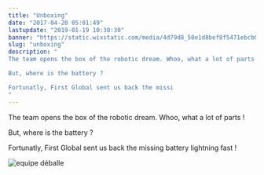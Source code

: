 ```yaml
---
title: "Unboxing"
date: "2017-04-20 05:01:49"
lastupdate: "2019-01-19 10:30:30"
banner: "https://static.wixstatic.com/media/4d79d8_50e1d8bef8f5471ebcb026279e90433c~mv2_d_4128_3096_s_4_2.jpg/v1/fill/w_668,h_501,al_c,q_80,usm_0.66_1.00_0.01/4d79d8_50e1d8bef8f5471ebcb026279e90433c~mv2_d_4128_3096_s_4_2.jpg"
slug: "unboxing"
description: " 
The team opens the box of the robotic dream. Whoo, what a lot of parts !

But, where is the battery ?

Fortunatly, First Global sent us back the missi
"
---
```

The team opens the box of the robotic dream. Whoo, what a lot of parts !

But, where is the battery ?

Fortunatly, First Global sent us back the missing battery lightning fast !

![equipe déballe](https://static.werobot.fr/blog/bob-ross/5bf18ca127c5d.gif)
    